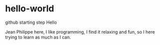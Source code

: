 # hello-world
github starting step
Hello

Jean Philippe here, I like programming, I find it relaxing and fun, so I here trying to learn as much as I can.
